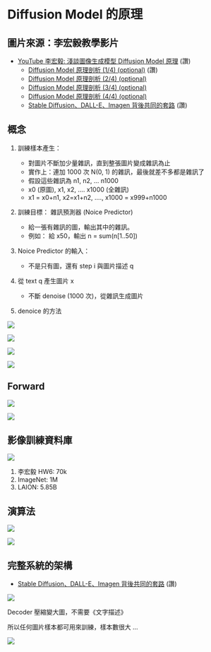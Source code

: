 # Diffusion Model 的原理

## 圖片來源：李宏毅教學影片

* [YouTube 李宏毅: 淺談圖像生成模型 Diffusion Model 原理](https://www.youtube.com/watch?v=azBugJzmz-o) (讚)
    * [Diffusion Model 原理剖析 (1/4) (optional)](https://www.youtube.com/watch?v=ifCDXFdeaaM) (讚)
    * [Diffusion Model 原理剖析 (2/4) (optional)](https://www.youtube.com/watch?v=73qwu77ZsTM)
    * [Diffusion Model 原理剖析 (3/4) (optional)](https://www.youtube.com/watch?v=m6QchXTx6wA)
    * [Diffusion Model 原理剖析 (4/4) (optional)](https://www.youtube.com/watch?v=67_M2qP5ssY)
    * [Stable Diffusion、DALL-E、Imagen 背後共同的套路](https://www.youtube.com/watch?v=JbfcAaBT66U) (讚)


## 概念

1. 訓練樣本產生：
    * 對圖片不斷加少量雜訊，直到整張圖片變成雜訊為止
    * 實作上：連加 1000 次 N(0, 1) 的雜訊，最後就差不多都是雜訊了
    * 假設這些雜訊為 n1, n2, ... n1000
    * x0 (原圖), x1, x2, .... x1000 (全雜訊)
    * x1 = x0+n1, x2=x1+n2, ...., x1000 = x999+n1000

2. 訓練目標： 雜訊預測器 (Noice Predictor)
    * 給一張有雜訊的圖，輸出其中的雜訊。
    * 例如： 給 x50，輸出 n = sum(n[1..50])

3. Noice Predictor 的輸入：
    * 不是只有圖，還有 step i 與圖片描述 q

4. 從 text q 產生圖片 x
    * 不斷 denoise (1000 次)，從雜訊生成圖片
    
5. denoice 的方法

![](./img/denoise1.png)


![](./img/denoise2.png)


![](./img/denoise3.png)


![](./img/denoise4.png)

## Forward

![](./img/forward1.png)


![](./img/forward2.png)

## 影像訓練資料庫

![](./img/imageDB.png)

1. 李宏毅 HW6: 70k
2. ImageNet: 1M
3. LAION: 5.85B

## 演算法

![](./img/AlgorithmTraining2.png)

![](./img/AlgorithmSampling2.png)


## 完整系統的架構

* [Stable Diffusion、DALL-E、Imagen 背後共同的套路](https://www.youtube.com/watch?v=JbfcAaBT66U) (讚)

![](./img/framework1.png)

Decoder 壓縮變大圖，不需要《文字描述》

所以任何圖片樣本都可用來訓練，樣本數很大 ...

![](./img/framework2imagen.png)

